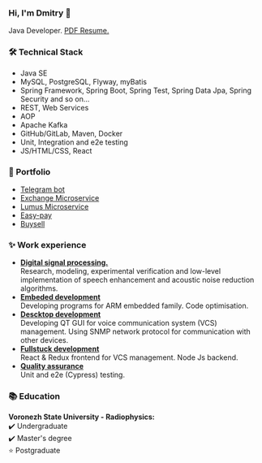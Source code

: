 ### Hi, I'm Dmitry 👋

Java Developer. 
[PDF Resume.](https://drive.google.com/file/d/1uJ5keqvJpsX8bSyWkTPXBOr0eUjUAum4/view?usp=sharing)


### 🛠 Technical Stack
* Java SE
* MySQL, PostgreSQL, Flyway, myBatis
* Spring Framework, Spring Boot, Spring Test, Spring Data Jpa, Spring Security and so on...
* REST, Web Services
* AOP
* Apache Kafka
* GitHub/GitLab, Maven, Docker
* Unit, Integration and e2e testing
* JS/HTML/CSS, React

### 💼 Portfolio
* [Telegram bot](https://github.com/dmitrKuznetsov/spring-telegrambot.git)
* [Exchange Microservice](https://github.com/dmitrKuznetsov/exchange-ms)
* [Lumus Microservice](https://github.com/dmitrKuznetsov/lumus-ms)
* [Easy-pay](https://github.com/dmitrKuznetsov/easy-pay)
* [Buysell](https://github.com/dmitrKuznetsov/buysell)

### ✨ Work experience
*   <ins>**Digital signal processing.**</ins> \
Research, modeling, experimental verification and low-level implementation of speech enhancement and acoustic noise reduction algorithms.
*   <ins>**Embeded development**</ins> \
Developing programs for ARM embedded family. Code optimisation.
*   <ins>**Descktop development**</ins> \
Developing QT GUI for voice communication system (VCS) management. Using SNMP network protocol for communication with other devices.
*   <ins>**Fullstuck development**</ins> \
React & Redux frontend for VCS management. Node Js backend.
*   <ins>**Quality assurance**</ins> \
Unit and e2e (Cypress) testing.

### 📚 Education
**Voronezh State University - Radiophysics:** \
✔️ Undergraduate \
✔️ Master's degree \
⭐   Postgraduate

